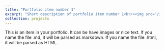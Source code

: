 ```yaml
---
title: "Portfolio item number 1"
excerpt: "Short description of portfolio item number 1<br/><img src='/images/brain-tumor-dedection.png'>"
collection: projects
---
```


This is an item in your portfolio. It can be have images or nice text. If you name the file .md, it will be parsed as markdown. If you name the file .html, it will be parsed as HTML. 
